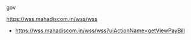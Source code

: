 gov

https://wss.mahadiscom.in/wss/wss
  - https://wss.mahadiscom.in/wss/wss?uiActionName=getViewPayBill
